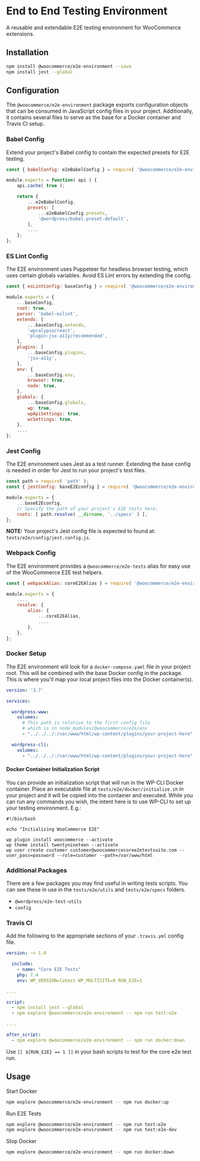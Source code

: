 # End to End Testing Environment

A reusable and extendable E2E testing environment for WooCommerce extensions.

## Installation

```bash
npm install @woocommerce/e2e-environment --save
npm install jest --global
```

## Configuration

The `@woocommerce/e2e-environment` package exports configuration objects that can be consumed in JavaScript config files in your project. Additionally, it contains several files to serve as the base for a Docker container and Travis CI setup.

### Babel Config

Extend your project's Babel config to contain the expected presets for E2E testing.

```js
const { babelConfig: e2eBabelConfig } = require( '@woocommerce/e2e-environment' );

module.exports = function( api ) {
	api.cache( true );

	return {
		...e2eBabelConfig,
		presets: [
			...e2eBabelConfig.presets,
			'@wordpress/babel-preset-default',
		],
		....
	};
};
```

### ES Lint Config

The E2E environment uses Puppeteer for headless browser testing, which uses certain globals variables. Avoid ES Lint errors by extending the config.

```js
const { esLintConfig: baseConfig } = require( '@woocommerce/e2e-environment' );

module.exports = {
	...baseConfig,
	root: true,
	parser: 'babel-eslint',
	extends: [
		...baseConfig.extends,
		'wpcalypso/react',
		'plugin:jsx-a11y/recommended',
	],
	plugins: [
		...baseConfig.plugins,
		'jsx-a11y',
	],
	env: {
		...baseConfig.env,
		browser: true,
		node: true,
	},
	globals: {
		...baseConfig.globals,
		wp: true,
		wpApiSettings: true,
		wcSettings: true,
	},
	....
};
```

### Jest Config

The E2E environment uses Jest as a test runner. Extending the base config is needed in order for Jest to run your project's test files.

```js
const path = require( 'path' );
const { jestConfig: baseE2Econfig } = require( '@woocommerce/e2e-environment' );

module.exports = {
	...baseE2Econfig,
	// Specify the path of your project's E2E tests here.
	roots: [ path.resolve( __dirname, '../specs' ) ],
};
```

**NOTE:** Your project's Jest config file is expected to found at: `tests/e2e/config/jest.config.js`.

### Webpack Config

The E2E environment provides a `@woocommerce/e2e-tests` alias for easy use of the WooCommerce E2E test helpers.

```js
const { webpackAlias: coreE2EAlias } = require( '@woocommerce/e2e-environment' );

module.exports = {
	....
	resolve: {
		alias: {
			...coreE2EAlias,
			....
		},
	},
};
```

### Docker Setup

The E2E environment will look for a `docker-compose.yaml` file in your project root. This will be combined with the base Docker config in the package. This is where you'll map your local project files into the Docker container(s).

```yaml
version: '3.7'

services:

  wordpress-www:
    volumes:
      # This path is relative to the first config file
      # which is in node_modules/@woocommerce/e2e/env
      - "../../../:/var/www/html/wp-content/plugins/your-project-here"

  wordpress-cli:
    volumes:
      - "../../../:/var/www/html/wp-content/plugins/your-project-here"
```

#### Docker Container Initialization Script

You can provide an initialization script that will run in the WP-CLI Docker container. Place an executable file at `tests/e2e/docker/initialize.sh` in your project and it will be copied into the container and executed. While you can run any commands you wish, the intent here is to use WP-CLI to set up your testing environment. E.g.:

```
#!/bin/bash

echo "Initializing WooCommerce E2E"

wp plugin install woocommerce --activate
wp theme install twentynineteen --activate
wp user create customer customer@woocommercecoree2etestsuite.com --user_pass=password --role=customer --path=/var/www/html
```

### Additional Packages

There are a few packages you may find useful in writing tests scripts. You can see these in use in the `tests/e2e/utils` and `tests/e2e/specs` folders.

- `@wordpress/e2e-test-utils`
- `config`

### Travis CI

Add the following to the appropriate sections of your `.travis.yml` config file.

```yaml
version: ~> 1.0

  include:
    - name: "Core E2E Tests"
    php: 7.4
    env: WP_VERSION=latest WP_MULTISITE=0 RUN_E2E=1

....

script:
  - npm install jest --global
  - npm explore @woocommerce/e2e-environment -- npm run test:e2e

....

after_script:
  - npm explore @woocommerce/e2e-environment -- npm run docker:down
```

Use `[[ ${RUN_E2E} == 1 ]]` in your bash scripts to test for the core e2e test run.

## Usage

Start Docker

```bash
npm explore @woocommerce/e2e-environment -- npm run docker:up
```

Run E2E Tests

```bash
npm explore @woocommerce/e2e-environment -- npm run test:e2e
npm explore @woocommerce/e2e-environment -- npm run test:e2e-dev
```

Stop Docker

```bash
npm explore @woocommerce/e2e-environment -- npm run docker:down
```
